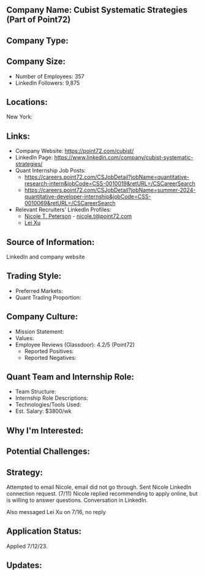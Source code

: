 ## Company Name: Cubist Systematic Strategies (Part of Point72)

## Company Type:

## Company Size:
- Number of Employees: 357
- LinkedIn Followers: 9,875

## Locations:
New York: 

## Links:
- Company Website: https://point72.com/cubist/
- LinkedIn Page: https://www.linkedin.com/company/cubist-systematic-strategies/
- Quant Internship Job Posts: 
  - https://careers.point72.com/CSJobDetail?jobName=quantitative-research-intern&jobCode=CSS-0010019&retURL=/CSCareerSearch
  - https://careers.point72.com/CSJobDetail?jobName=summer-2024-quantitative-developer-internship&jobCode=CSS-0010069&retURL=/CSCareerSearch
- Relevant Recruiters' LinkedIn Profiles: 
  - [Nicole T. Peterson](https://www.linkedin.com/in/nicoletpeterson/) - nicole.t@point72.com
  - [Lei Xu](https://www.linkedin.com/in/lei-xu-94ba4624/) 

## Source of Information:
LinkedIn and company website

## Trading Style:
- Preferred Markets: 
- Quant Trading Proportion: 

## Company Culture:
- Mission Statement: 
- Values: 
- Employee Reviews (Glassdoor): 4.2/5 (Point72)
  - Reported Positives:
  - Reported Negatives:

## Quant Team and Internship Role:
- Team Structure: 
- Internship Role Descriptions: 
- Technologies/Tools Used: 
- Est. Salary: $3800/wk

## Why I'm Interested:

## Potential Challenges: 

## Strategy:
Attempted to email Nicole, email did not go through. Sent Nicole LinkedIn connection request. (7/11)
Nicole replied recommending to apply online, but is willing to answer questions. Conversation in LinkedIn.

Also messaged Lei Xu on 7/16, no reply

## Application Status:
Applied 7/12/23.

## Updates:
